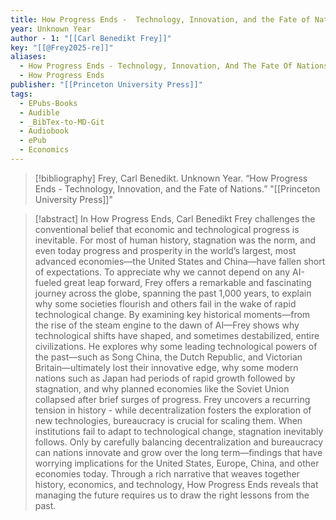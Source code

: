 ```yaml
---
title: How Progress Ends -  Technology, Innovation, and the Fate of Nations
year: Unknown Year
author - 1: "[[Carl Benedikt Frey]]"
key: "[[@Frey2025-re]]"
aliases:
  - How Progress Ends - Technology, Innovation, And The Fate Of Nations
  - How Progress Ends
publisher: "[[Princeton University Press]]"
tags:
  - EPubs-Books
  - Audible
  - _BibTex-to-MD-Git
  - Audiobook
  - ePub
  - Economics
---
```


> [!bibliography]
> Frey, Carl Benedikt. Unknown Year. “How Progress Ends -  Technology, Innovation, and the Fate of Nations.” "[[Princeton University Press]]"

> [!abstract]
> In How Progress Ends, Carl Benedikt Frey challenges the conventional belief that economic and technological progress is inevitable. For most of human history, stagnation was the norm, and even today progress and prosperity in the world’s largest, most advanced economies—the United States and China—have fallen short of expectations. To appreciate why we cannot depend on any AI-fueled great leap forward, Frey offers a remarkable and fascinating journey across the globe, spanning the past 1,000 years, to explain why some societies flourish and others fail in the wake of rapid technological change. By examining key historical moments—from the rise of the steam engine to the dawn of AI—Frey shows why technological shifts have shaped, and sometimes destabilized, entire civilizations. He explores why some leading technological powers of the past—such as Song China, the Dutch Republic, and Victorian Britain—ultimately lost their innovative edge, why some modern nations such as Japan had periods of rapid growth followed by stagnation, and why planned economies like the Soviet Union collapsed after brief surges of progress. Frey uncovers a recurring tension in history -  while decentralization fosters the exploration of new technologies, bureaucracy is crucial for scaling them. When institutions fail to adapt to technological change, stagnation inevitably follows. Only by carefully balancing decentralization and bureaucracy can nations innovate and grow over the long term—findings that have worrying implications for the United States, Europe, China, and other economies today. Through a rich narrative that weaves together history, economics, and technology, How Progress Ends reveals that managing the future requires us to draw the right lessons from the past.